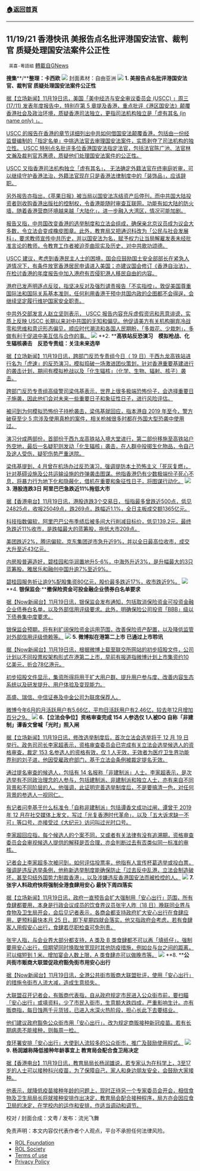 ###  [:house:返回首頁](https://github.com/ourhimalayas/txt)
---


## 11/19/21 香港快讯 美报告点名批评港国安法官、裁判官 质疑处理国安法案件公正性
` 英喜-粵語組` [轉載自GNews](https://gnews.org/zh-hans/1677878/)

**搜集****/****整理：卡西欧**
![](https://assets.gnews.org/wp-content/uploads/2021/11/1119fenmian.jpg)
封面素材：自由亚洲
![](https://assets.gnews.org/wp-content/uploads/2021/11/Screen-Shot-2021-11-19-at-10.07.00-AM.png)
**1. 美报告点名批评港国安法官、裁判官 质疑处理国安法案件公正性**

[据【立场新闻】11月19日讯，美国「美中经济与安全审议委员会 (USCC) 」周三 (17/11) 发表年度报告中，特别在第 5 章提及香港，重点批评《港区国安法》颠覆香港社会及政治环境，质疑香港司法独立，更指司法机构独立是「虚有其名 (in name only) 」。](https://www.thestandnews.com/international/美報告點名批評港國安法官陳廣池林文瀚-裁判官蘇惠德-質疑處理國安法案件公正性)

[USCC 的报告在香港的章节详细列出中共如何借国安法颠覆香港，包括由一份经监督编制的「指定名单」中挑选法官去审理国安法案件，实质剥夺了司法机构的独立性。 USCC 特别点名批评多位香港国安法指定法官，包括法官陈广池、法官林文瀚及裁判官苏惠德，质疑他们处理国安法案件的公正性。](https://www.thestandnews.com/international/美報告點名批評港國安法官陳廣池林文瀚-裁判官蘇惠德-質疑處理國安法案件公正性)

[USCC 又指香港司法机构独立「虚有其名」， 无法确定外籍法官在终审庭听审，可以继续守护香港法治，外籍法官现在只是香港法律制度中的「装饰品」，应该辞职。](https://www.thestandnews.com/international/美報告點名批評港國安法官陳廣池林文瀚-裁判官蘇惠德-質疑處理國安法案件公正性)

[另外报告亦指出，《苹果日报》被当局以国安法冻结资产后停刊，而中共国大陆投资者则收购香港出版社的控制权，令香港能随时审查互联网，功能有如大陆的防火墙，随着香港营商环境越来越「大陆化」，进一步融入大湾区，情况可能加剧。](https://www.thestandnews.com/international/美報告點名批評港國安法官陳廣池林文瀚-裁判官蘇惠德-質疑處理國安法案件公正性)

[报告又指，中共国改变香港的选举制度和立法会组成，确保亲北京议员成为议会大多数，令立法会变成橡皮图章。此外，教育局又把通识科改为「公民与社会发展科」，要求教师宣传中共历史，并以国安法为名，赋予权力让当局解雇发表未经批准言论的教师，令教育工作者被迫歪曲现实及历史，对中共歌功颂德。](https://www.thestandnews.com/international/美報告點名批評港國安法官陳廣池林文瀚-裁判官蘇惠德-質疑處理國安法案件公正性)

[USCC 建议，考虑到香港民主人士的困境，国会应鼓励国土安全部部长在紧急人道情况下，有条件放宽香港居民申请进入美国；亦建议国会修订《香港自治法》，在检讨香港的年度报告中加入港府有否侵犯港人移民自由的内容。](https://www.thestandnews.com/international/美報告點名批評港國安法官陳廣池林文瀚-裁判官蘇惠德-質疑處理國安法案件公正性)

[港府已发声明逐点反驳，指坚决反对及强烈谴责报告「不实指控」，敦促美国尊重国际法和国际关系基本准则，任何利用香港干预中共国内政的企图都不会得逞，会继续坚定履行维护国家安全职责。](https://www.thestandnews.com/international/美報告點名批評港國安法官陳廣池林文瀚-裁判官蘇惠德-質疑處理國安法案件公正性)

[中共外交部发言人赵立坚则表示， USCC 报告内容充斥虚假资讯和恶意诽谤，实质上反映 USCC 长期以来对中共国的无知和偏见。他促请美方有关机构摒弃冷战零和思维和意识形态偏见，顺应时代潮流和各国人民期盼，「多栽花、少栽刺」，多做有利于促进中美互信与合作的事。](https://www.thestandnews.com/international/美報告點名批評港國安法官陳廣池林文瀚-裁判官蘇惠德-質疑處理國安法案件公正性)
![](https://assets.gnews.org/wp-content/uploads/2021/11/Screen-Shot-2021-11-19-at-10.07.11-AM.png)
**2. ****高铁站反恐演习　模拟枪战、化生辐核袭击　反恐专责组：关注未来选举**

[据【立场新闻】11月19日讯，跨部门反恐专责组今日（ 19 日）于西九龙高铁站进行名为「虎速」的反恐演习，模拟捣破一场激进团伙策划，针对香港重要基建进行的袭击计划，期间有模拟枪战以及「化生辐核」（化学、生物、辐射、核子）袭击。](https://www.thestandnews.com/society/高鐵站反恐演習-模擬槍戰化生輻核襲擊-反恐專責組關注未來選舉)

[跨部门反恐专责组高级警司梁伟基表示，世界上很多极端恐怖份子，会选择重要日子施袭，因此他们会对未来一些重要日子和象征性日子，进行风险评估。](https://www.thestandnews.com/society/高鐵站反恐演習-模擬槍戰化生輻核襲擊-反恐專責組關注未來選舉)

[被问到为何模拟恐怖份子持枪袭击，梁伟基就回应，指本港自 2019 年至今，警方破获至少 5 宗涉及使用真枪的案件，相关枪械很多时都在外国大型恐袭中使用过。](https://www.thestandnews.com/society/高鐵站反恐演習-模擬槍戰化生輻核襲擊-反恐專責組關注未來選舉)

[演习分成两部份，首部份于西九龙高铁站入境大堂进行，第二部份移施至高铁站户外空地，最后一名疑犯则发动「化生辐核」袭击，在人群中投掷生化物品，令自己及途人受伤，疑犯伤势严重送院。](https://www.thestandnews.com/society/高鐵站反恐演習-模擬槍戰化生輻核襲擊-反恐專責組關注未來選舉)

[梁伟基提到，4 月曾在机场办过反恐演习，强调提防本土恐怖主义「死灰复燃」，针对基碍设施及公共运输设施的炸弹袭击图谋。他指香港仍有少数极端份子死心不息，将暴力行为地下化和隐蔽化，借机在重要和象征性日子，将图谋行动化。](https://www.thestandnews.com/society/高鐵站反恐演習-模擬槍戰化生輻核襲擊-反恐專責組關注未來選舉)
![](https://assets.gnews.org/wp-content/uploads/2021/11/Screen-Shot-2021-11-19-at-10.07.23-AM.png)
**3. 港股连跌3日 阿里巴巴急跌近11%拖低大市**

[据【香港电台】11月19日讯，港股连跌3个交易日， 恒指最多曾跌近500点，低见24825点，收报25049点，跌269点，跌幅近1.1%，全日主板成交额1365亿元。](https://news.rthk.hk/rthk/ch/component/k2/1620581-20211119.htm)

[科技指数偏软，阿里巴巴公布季绩后被多间大行削减目标价，低见139.2元，最终急跌近11%收市，是跌幅最大的蓝筹股，拖低大市209点。](https://news.rthk.hk/rthk/ch/component/k2/1620581-20211119.htm)

[美团跌近2%，腾讯偏软。京东集团逆市急升近9%，并以全日最高位收市，成交大升至近43亿元。](https://news.rthk.hk/rthk/ch/component/k2/1620581-20211119.htm)

[内房股普遍造好，碧桂园和华润置地升5-6%，中海外升近3%，是升幅最大的3只蓝筹股。雅居乐和融创中国升逾7%至近9%。](https://news.rthk.hk/rthk/ch/component/k2/1620581-20211119.htm)

[碧桂园服务折让逾9%配股集资80亿元，股价最多跌近17%，收市跌近9%。](https://news.rthk.hk/rthk/ch/component/k2/1620581-20211119.htm)
![](https://assets.gnews.org/wp-content/uploads/2021/11/Screen-Shot-2021-11-19-at-10.07.36-AM.png)
**4. ****银保监会****:****撤保险资金可投金融企业债券白名单要求**

[据【Now新闻台】11月19日讯，银保监会发布通知，包括取消保险资金可投资金融企业债券白名单，以及外部信用评级要求。此外，明确保险公司投资「BBB」级以下债券集中度要求。](https://news.now.com/home/finance/player?newsId=457201)

[银保监会预期，将有利扩阔保险资金运用范围，改善保险资产配置，以及降低监管对外部信用评级倚赖等。](https://news.now.com/home/finance/player?newsId=457201)
![](https://assets.gnews.org/wp-content/uploads/2021/11/Screen-Shot-2021-11-19-at-10.07.46-AM.png)
**5. 微博拟在港第二上市 已通过上市聆讯**

[据【Now新闻台】11月19日讯，根据微博上载至联交所网站的初步招股文件，公司计划以不同投票权架构形式在港第二上市，早前有报道指微博计划上市集资约10亿美元，折合78亿港元。](https://news.now.com/home/finance/player?newsId=457157)

[初步招股文件显示，集资所得将用于扩大用户群、提升用户参与度、改善内容生态系统以及研发提升、用户体验及变现能力。](https://news.now.com/home/finance/player?newsId=457157)

[高盛、瑞信、中信证券及中金公司为联席保荐人。](https://news.now.com/home/finance/player?newsId=457157)

[微博今年6月的月活跃用户有5.66亿，平均日活跃用户有2.46亿，较去年12月增加百分之9。](https://news.now.com/home/finance/player?newsId=457157)
![](https://assets.gnews.org/wp-content/uploads/2021/11/Screen-Shot-2021-11-19-at-10.07.55-AM.png)
**6.【立法会争位】资格审查完成 154 人参选仅 1人被DQ 自称「非建制」谭香文曾喊「光时」照入闸**

[据【立场新闻】11月19日讯，修改选举制度后，首次立法会选举将于 12 月 19 日举行。政务司司长李家超表示，资格审查委员会已完成有关立法会选举候选人的资格审查，裁定 153 名参选人的资格有效，仅 1 人无效，无效者为医疗卫生界功能界别的刘子进，他因受雇政府部门，基于立法会条例被裁定提名无效。](https://www.thestandnews.com/politics/ab-立法會選舉資格審查完成-154-人參選僅-1-人因受僱政府-dq-14-名自稱非建制全過關)

[通过提名审查的候选人，包括有 14 名报称「非建制派」人士。李家超表示，是次选举有不同政治理念的人参与，包括建制派、非建制派和独立人士，亦有来自不同背景和不同阶层的人。他强调，此证明完善选举制度后，不是要搞清一色，对任何背景的参选人一视同仁。](https://www.thestandnews.com/politics/ab-立法會選舉資格審查完成-154-人參選僅-1-人因受僱政府-dq-14-名自稱非建制全過關)

[有记者问李基于什么标准令「自称非建制派」包括谭香文成功过闸，谭曾于 2019 年 12 月在社交媒体上发文，写过「光复香港时代革命」，以及「五大诉求缺一不可」等口号，亦接受过《大纪元》访问叫过光时口号。](https://www.thestandnews.com/politics/ab-立法會選舉資格審查完成-154-人參選僅-1-人因受僱政府-dq-14-名自稱非建制全過關)

[李家超回应指，每个候选人的个案不同，又或者有关法律有没有追溯期，资格审查委员会会审视候选人提供的解释是否合理，亦会判断过去有否类似同一标准的审核。](https://www.thestandnews.com/politics/ab-立法會選舉資格審查完成-154-人參選僅-1-人因受僱政府-dq-14-名自稱非建制全過關)

[记者会上李家超多次被问到，如何评估投票率，他指有人宣传杯葛选举或投白票，强调是违反选举条例，他称新选举制度能确保防止「过去反中乱港，立法会制造破坏，甚至勾结外国势力制裁香港」，以及涉嫌违反香港国安法而被检控的人。](https://www.thestandnews.com/politics/ab-立法會選舉資格審查完成-154-人參選僅-1-人因受僱政府-dq-14-名自稱非建制全過關)
![](https://assets.gnews.org/wp-content/uploads/2021/11/Screen-Shot-2021-11-19-at-10.08.06-AM.png)
**7. 张宇人料政府快将强制全港食肆用安心 最快下周四落实**

[据【立场新闻】11月19日讯，政府一直预告会扩大强制用「安心出行」范围，所有食肆都要用，本身是行政会议成员的饮食界议员张宇人昨（18 日）晚联同业界与食物及卫生局开会，会后见记者表示，各商会都支持政府扩大安心出行在食肆应用，更预料最快本月 25 日，即下星期四就会落实，他又指政府会考虑，若有食肆客人用假安心出行，食肆若尽职检查可免刑责。](https://www.thestandnews.com/politics/張宇人料政府快將強制全港食肆用安心-最快下周四落實)

[张宇人指，与会业界大部分都支持，A 类及 B 类食肆都不可以再「填纸仔」，强制要用安心出行，但期望同时换取放宽现时其他防疫措施，例如台与台之间的距离，可以缩短到 1 米、增加宴会人数上限，A 类食肆亦可以做晚市等。](https://www.thestandnews.com/politics/張宇人料政府快將強制全港食肆用安心-最快下周四落實)
![](https://assets.gnews.org/wp-content/uploads/2021/11/Screen-Shot-2021-11-19-at-10.08.19-AM.png)
**8. ****公共街市贩商大联盟促政府豁免街市用安心出行**

[据【Now新闻台】11月19日讯，全港公共街市贩商大联盟批评，使用「安心出行」的措施令街市人流大减，造成生意损失。](https://news.now.com/home/local/player?newsId=457213)

[大联盟召开记者会，有贩商代表指，自从政府规定市民进入公众街市前，要扫瞄「安心出行」或填资料，少了市民入街市，生意额大跌四成，严重影响生计。亦有贩商指，每日蚀两千元货钱，已进入水深火热阶段，担心长此下去要结业。](https://news.now.com/home/local/player?newsId=457213)

[他们建议政府豁免公众街市用「安心出行」，改为规定商贩接种新冠疫苗。若有长期病患不能接种，则每周一检。](https://news.now.com/home/local/player?newsId=457213)

[食环署安排「安心出行」大使到人流较多的公众街市，推广及鼓励使用程式。](https://news.now.com/home/local/player?newsId=457213)
![](https://assets.gnews.org/wp-content/uploads/2021/11/Screen-Shot-2021-11-19-at-10.08.30-AM.png)
**9. 杨润雄称降低接种年龄事宜上 教育局会配合食卫局决定**

[据【香港电台】11月19日讯，教育局局长杨润雄说，若专家认为在科学上，3至17岁的人士可以接种科兴疫苗，为了保障自己，家人和身边朋友安全，会鼓励大家接种。](https://news.rthk.hk/rthk/ch/video-gallery.htm?vid=1620579)

[他表示，就降低疫苗接种年龄的问题上，现时正待另一个专家委员会开会，相信食物及卫生局局长将就接种安排作出决定，教育局会配合接种程序，局方亦会因应食卫局的决定，在学校内的运作和安排，作适当调动和调节。](https://news.rthk.hk/rthk/ch/video-gallery.htm?vid=1620579)

校对 / 封面合成：文粤 / 发布：流光飞舞

 

免责声明：本文内容仅代表作者个人观点，平台不承担任何法律风险。

- [ROL Foundation](https://rolfoundation.org/)
- [ROL Society](https://rolsociety.org/)
- [Terms of use](https://gnews.org/terms-of-use-3/)
- [Privacy Policy](https://gnews.org/privacy-policy/)
